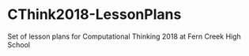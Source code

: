 # CThink2018-LessonPlans
Set of lesson plans for Computational Thinking 2018 at Fern Creek High School
